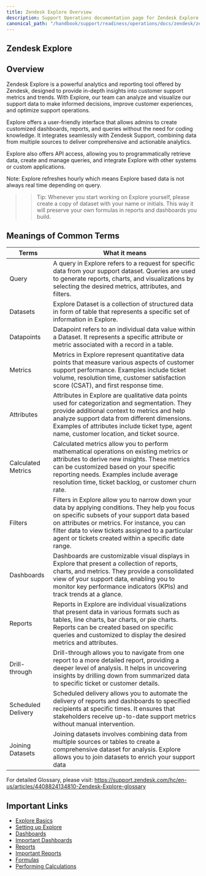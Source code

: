 ```yaml
---
title: Zendesk Explore Overview
description: Support Operations documentation page for Zendesk Explore
canonical_path: "/handbook/support/readiness/operations/docs/zendesk/zendesk-explore/overview"
---
```


## Zendesk Explore


## Overview

Zendesk Explore is a powerful analytics and reporting tool offered by Zendesk, designed to provide in-depth insights into customer support metrics and trends. With Explore, our team can analyze and visualize our support data to make informed decisions, improve customer experiences, and optimize support operations.

Explore offers a user-friendly interface that allows admins to create customized dashboards, reports, and queries without the need for coding knowledge. It integrates seamlessly with Zendesk Support, combining data from multiple sources to deliver comprehensive and actionable analytics.

Explore also offers API access, allowing you to programmatically retrieve data, create and manage queries, and integrate Explore with other systems or custom applications.

Note: Explore refreshes hourly which means Explore based data is not always real time depending on query.

>> Tip: Whenever you start working on Explore yourself, please create a copy of dataset with your name or initials. This way it will preserve your own formulas in reports and dashboards you build.

## Meanings of Common Terms

| Terms | What it means                                                                            |
|-----------------------|------------------------------------------------------------------------|
| Query | A query in Explore refers to a request for specific data from your support dataset. Queries are used to generate reports, charts, and visualizations by selecting the desired metrics, attributes, and filters.   |
| Datasets     | Explore Dataset is a collection of structured data in form of table that represents a specific set of information in Explore.     |
| Datapoints | Datapoint refers to an individual data value within a Dataset. It represents a specific attribute or metric associated with a record in a table.  |
| Metrics         | Metrics in Explore represent quantitative data points that measure various aspects of customer support performance. Examples include ticket volume, resolution time, customer satisfaction score (CSAT), and first response time.         |
| Attributes            | Attributes in Explore are qualitative data points used for categorization and segmentation. They provide additional context to metrics and help analyze support data from different dimensions. Examples of attributes include ticket type, agent name, customer location, and ticket source.             |
| Calculated Metrics | Calculated metrics allow you to perform mathematical operations on existing metrics or attributes to derive new insights. These metrics can be customized based on your specific reporting needs. Examples include average resolution time, ticket backlog, or customer churn rate. |
| Filters        | Filters in Explore allow you to narrow down your data by applying conditions. They help you focus on specific subsets of your support data based on attributes or metrics. For instance, you can filter data to view tickets assigned to a particular agent or tickets created within a specific date range.       |
| Dashboards      | Dashboards are customizable visual displays in Explore that present a collection of reports, charts, and metrics. They provide a consolidated view of your support data, enabling you to monitor key performance indicators (KPIs) and track trends at a glance.      |
| Reports    | Reports in Explore are individual visualizations that present data in various formats such as tables, line charts, bar charts, or pie charts. Reports can be created based on specific queries and customized to display the desired metrics and attributes.    |
| Drill-through      | Drill-through allows you to navigate from one report to a more detailed report, providing a deeper level of analysis. It helps in uncovering insights by drilling down from summarized data to specific ticket or customer details.      |
| Scheduled Delivery   | Scheduled delivery allows you to automate the delivery of reports and dashboards to specified recipients at specific times. It ensures that stakeholders receive up-to-date support metrics without manual intervention.    |
| Joining Datasets      | Joining datasets involves combining data from multiple sources or tables to create a comprehensive dataset for analysis. Explore allows you to join datasets to enrich your support data      |

For detailed Glossary, please visit: https://support.zendesk.com/hc/en-us/articles/4408824134810-Zendesk-Explore-glossary

## Important Links

 - [Explore Basics](~/content/handbook/support/readiness/operations/docs/zendesk/zendesk-explore/basics.md)
 - [Setting up Explore](~/content/handbook/support/readiness/operations/docs/zendesk/zendesk-explore/setting_up.md)
 - [Dashboards](~/content/handbook/support/readiness/operations/docs/zendesk/zendesk-explore/dashboards.md)
 - [Important Dashboards](~/content/handbook/support/readiness/operations/docs/zendesk/zendesk-explore/important_dashboards.md)
 - [Reports](~/content/handbook/support/readiness/operations/docs/zendesk/zendesk-explore/reports.md)
 - [Important Reports](~/content/handbook/support/readiness/operations/docs/zendesk/zendesk-explore/important_reports.md)
 - [Formulas](~/content/handbook/support/readiness/operations/docs/zendesk/zendesk-explore/formulas.md)
 - [Performing Calculations](~/content/handbook/support/readiness/operations/docs/zendesk/zendesk-explore/performing_calculations.md)
 